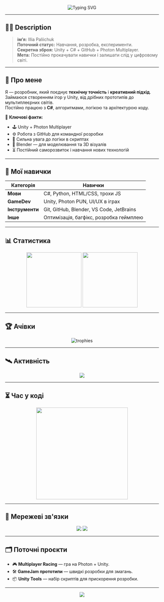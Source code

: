 <!-- PROFIL: Noctrel -->

<!-- Верхній банер -->
<p align="center">
  <img src="https://readme-typing-svg.herokuapp.com?font=Fira+Code&size=30&duration=3000&pause=1000&color=00FF9C&center=true&vCenter=true&width=900&lines=Welcome+to+the+World+of+Noctrel;Game+Developer+%26+Unity+Wizard;C%23+Coder+%26+Logic+Architect;Lover+of+Tech%2C+Secrets%2C+and+Innovation" alt="Typing SVG" />
</p>

---

## 🕵️‍♂️ **Description**
> **ім’я:** Illia Paliichuk      
> **Поточний статус:** Навчання, розробка, експерименти.  
> **Секретна зброя:** Unity + C# + GitHub + Photon Multiplayer.  
> **Мета:** Постійно прокачувати навички і залишати слід у цифровому світі.  

---

## 🧠 **Про мене**
Я — розробник, який поєднує **технічну точність** і **креативний підхід**.  
Займаюся створенням ігор у Unity, від дрібних прототипів до мультиплеєрних світів.  
Постійно працюю з **C#**, алгоритмами, логікою та архітектурою коду.  

📌 **Ключові факти:**
- 🕹 Unity + Photon Multiplayer
- ⚙ Робота з GitHub для командної розробки
- 🧩 Сильна увага до логіки в скриптах
- 🎨 Blender — для моделювання та 3D візуалів
- ⏳ Постійний саморозвиток і навчання нових технологій

---

## 🚀 **Мої навички**
| Категорія | Навички |
|-----------|---------|
| **Мови** | C#, Python, HTML/CSS, трохи JS |
| **GameDev** | Unity, Photon PUN, UI/UX в іграх |
| **Інструменти** | Git, GitHub, Blender, VS Code, JetBrains |
| **Інше** | Оптимізація, багфікс, розробка геймплею |

---

## 📊 **Статистика**
<p align="center">
  <img src="https://github-readme-stats.vercel.app/api?username=Noctrel&show_icons=true&theme=radical&count_private=true" height="180"/>
  <img src="https://github-readme-streak-stats.herokuapp.com/?user=Noctrel&theme=radical" height="180"/>
</p>

---

## 🏆 **Ачівки**
<p align="center">
  <img src="https://github-profile-trophy.vercel.app/?username=Noctrel&theme=radical&no-frame=true&margin-w=5&row=1&column=6" alt="trophies"/>
</p>

---

## 🛰 **Активність**
<p align="center">
  <img src="https://github-readme-activity-graph.vercel.app/graph?username=Noctrel&theme=react-dark&hide_border=true&area=true" />
</p>

---

## ⏳ **Час у коді**
<p align="center">
  <a href="https://wakatime.com/@Noctrel">
    <img src="https://github-readme-stats.vercel.app/api/wakatime?username=Noctrel&layout=compact&theme=radical" height="300"/>
  </a>
</p>

---

## 📡 **Мережеві зв'язки**
<p align="center">
  <a href="https://github.com/Noctrel"><img src="https://img.shields.io/badge/GitHub-Noctrel-181717?style=for-the-badge&logo=github"></a>
  <a href="https://wakatime.com/@Noctrel"><img src="https://img.shields.io/badge/WakaTime-Tracking-blue?style=for-the-badge&logo=wakatime"></a>
 
</p>

---

## 🗂 **Поточні проєкти**
- 🎮 **Multiplayer Racing** — гра на Photon + Unity.
- 🛠 **GameJam прототипи** — швидкі розробки для змагань.
- 📦 **Unity Tools** — набір скриптів для прискорення розробки.

---



<p align="center">
  <img src="https://komarev.com/ghpvc/?username=Noctrel&color=blue&style=for-the-badge">
</p>




